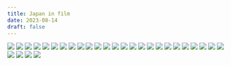 ```yaml
---
title: Japan in film
date: 2023-08-14
draft: false
---
```


![](/images/japan/IMG_7124.JPG)
![](/images/japan/IMG_7158.JPG)
![](/images/japan/IMG_7161.JPG)
![](/images/japan/IMG_7175.JPG)
![](/images/japan/IMG_7183.JPG)
![](/images/japan/IMG_7184.JPG)
![](/images/japan/IMG_7194.JPG)
![](/images/japan/IMG_7201.JPG)
![](/images/japan/IMG_7225.JPG)
![](/images/japan/IMG_7226.JPG)
![](/images/japan/IMG_7229.JPG)
![](/images/japan/IMG_7238.JPG)
![](/images/japan/IMG_7242.JPG)
![](/images/japan/IMG_7243.JPG)
![](/images/japan/IMG_7247.JPG)
![](/images/japan/IMG_7269.JPG)
![](/images/japan/IMG_7286.JPG)
![](/images/japan/IMG_7288.JPG)
![](/images/japan/IMG_7290.JPG)
![](/images/japan/IMG_7293.JPG)
![](/images/japan/IMG_7295.JPG)
![](/images/japan/IMG_7302.JPG)
![](/images/japan/IMG_7304.JPG)
![](/images/japan/IMG_7306.JPG)
![](/images/japan/IMG_7321.JPG)
![](/images/japan/IMG_7347.JPG)
![](/images/japan/IMG_7353.JPG)
![](/images/japan/IMG_7367.JPG)
![](/images/japan/IMG_7373.JPG)
